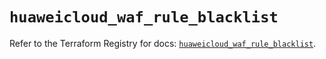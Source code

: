 # `huaweicloud_waf_rule_blacklist`

Refer to the Terraform Registry for docs: [`huaweicloud_waf_rule_blacklist`](https://registry.terraform.io/providers/huaweicloud/huaweicloud/1.71.1/docs/resources/waf_rule_blacklist).
